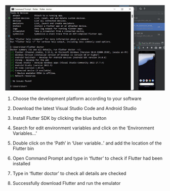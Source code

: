 <img src="https://github.com/addff/2310-ICT602/blob/main/M3CS2666A/Team%204%20-%20qtpie/Lab%20Work%201/FLUTTER%20INSTALLATION.jpg">

1.	Choose the development platform according to your software
 

2.	Download the latest Visual Studio Code and Android Studio
 

3.	Install Flutter SDK by clicking the blue button  

4. Search for edit environment variables and click on the ‘Environment Variables…’   
5. Double click on the ‘Path’ in ‘User variable..’ and add the location of the Flutter bin
  
6. Open Command Prompt and type in ‘flutter’ to check if Flutter had been installed  
7. Type in ‘flutter doctor’ to check all details are checked 

8. Successfully download Flutter and run the emulator 
